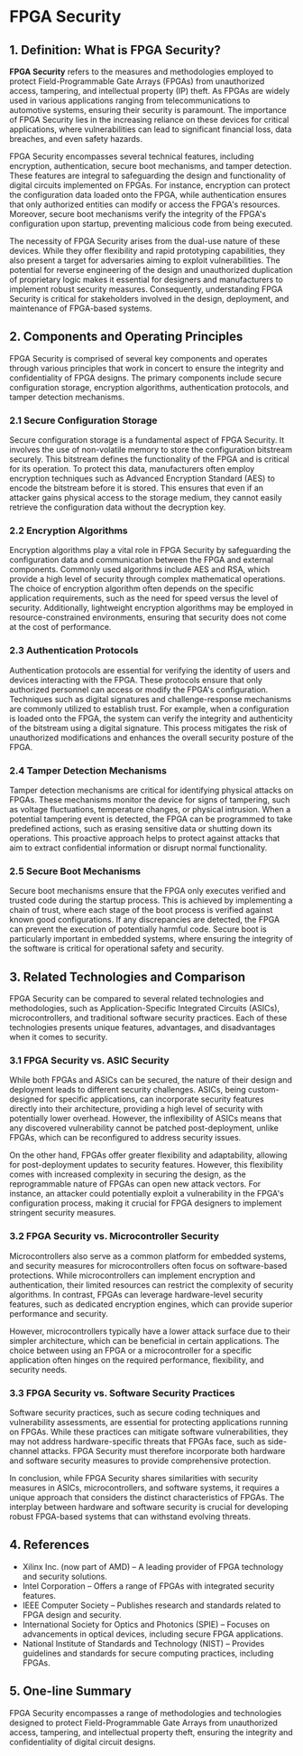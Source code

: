 # FPGA Security

## 1. Definition: What is **FPGA Security**?

**FPGA Security** refers to the measures and methodologies employed to protect Field-Programmable Gate Arrays (FPGAs) from unauthorized access, tampering, and intellectual property (IP) theft. As FPGAs are widely used in various applications ranging from telecommunications to automotive systems, ensuring their security is paramount. The importance of FPGA Security lies in the increasing reliance on these devices for critical applications, where vulnerabilities can lead to significant financial loss, data breaches, and even safety hazards.

FPGA Security encompasses several technical features, including encryption, authentication, secure boot mechanisms, and tamper detection. These features are integral to safeguarding the design and functionality of digital circuits implemented on FPGAs. For instance, encryption can protect the configuration data loaded onto the FPGA, while authentication ensures that only authorized entities can modify or access the FPGA's resources. Moreover, secure boot mechanisms verify the integrity of the FPGA's configuration upon startup, preventing malicious code from being executed.

The necessity of FPGA Security arises from the dual-use nature of these devices. While they offer flexibility and rapid prototyping capabilities, they also present a target for adversaries aiming to exploit vulnerabilities. The potential for reverse engineering of the design and unauthorized duplication of proprietary logic makes it essential for designers and manufacturers to implement robust security measures. Consequently, understanding FPGA Security is critical for stakeholders involved in the design, deployment, and maintenance of FPGA-based systems.

## 2. Components and Operating Principles

FPGA Security is comprised of several key components and operates through various principles that work in concert to ensure the integrity and confidentiality of FPGA designs. The primary components include secure configuration storage, encryption algorithms, authentication protocols, and tamper detection mechanisms.

### 2.1 Secure Configuration Storage

Secure configuration storage is a fundamental aspect of FPGA Security. It involves the use of non-volatile memory to store the configuration bitstream securely. This bitstream defines the functionality of the FPGA and is critical for its operation. To protect this data, manufacturers often employ encryption techniques such as Advanced Encryption Standard (AES) to encode the bitstream before it is stored. This ensures that even if an attacker gains physical access to the storage medium, they cannot easily retrieve the configuration data without the decryption key.

### 2.2 Encryption Algorithms

Encryption algorithms play a vital role in FPGA Security by safeguarding the configuration data and communication between the FPGA and external components. Commonly used algorithms include AES and RSA, which provide a high level of security through complex mathematical operations. The choice of encryption algorithm often depends on the specific application requirements, such as the need for speed versus the level of security. Additionally, lightweight encryption algorithms may be employed in resource-constrained environments, ensuring that security does not come at the cost of performance.

### 2.3 Authentication Protocols

Authentication protocols are essential for verifying the identity of users and devices interacting with the FPGA. These protocols ensure that only authorized personnel can access or modify the FPGA's configuration. Techniques such as digital signatures and challenge-response mechanisms are commonly utilized to establish trust. For example, when a configuration is loaded onto the FPGA, the system can verify the integrity and authenticity of the bitstream using a digital signature. This process mitigates the risk of unauthorized modifications and enhances the overall security posture of the FPGA.

### 2.4 Tamper Detection Mechanisms

Tamper detection mechanisms are critical for identifying physical attacks on FPGAs. These mechanisms monitor the device for signs of tampering, such as voltage fluctuations, temperature changes, or physical intrusion. When a potential tampering event is detected, the FPGA can be programmed to take predefined actions, such as erasing sensitive data or shutting down its operations. This proactive approach helps to protect against attacks that aim to extract confidential information or disrupt normal functionality.

### 2.5 Secure Boot Mechanisms

Secure boot mechanisms ensure that the FPGA only executes verified and trusted code during the startup process. This is achieved by implementing a chain of trust, where each stage of the boot process is verified against known good configurations. If any discrepancies are detected, the FPGA can prevent the execution of potentially harmful code. Secure boot is particularly important in embedded systems, where ensuring the integrity of the software is critical for operational safety and security.

## 3. Related Technologies and Comparison

FPGA Security can be compared to several related technologies and methodologies, such as Application-Specific Integrated Circuits (ASICs), microcontrollers, and traditional software security practices. Each of these technologies presents unique features, advantages, and disadvantages when it comes to security.

### 3.1 FPGA Security vs. ASIC Security

While both FPGAs and ASICs can be secured, the nature of their design and deployment leads to different security challenges. ASICs, being custom-designed for specific applications, can incorporate security features directly into their architecture, providing a high level of security with potentially lower overhead. However, the inflexibility of ASICs means that any discovered vulnerability cannot be patched post-deployment, unlike FPGAs, which can be reconfigured to address security issues.

On the other hand, FPGAs offer greater flexibility and adaptability, allowing for post-deployment updates to security features. However, this flexibility comes with increased complexity in securing the design, as the reprogrammable nature of FPGAs can open new attack vectors. For instance, an attacker could potentially exploit a vulnerability in the FPGA's configuration process, making it crucial for FPGA designers to implement stringent security measures.

### 3.2 FPGA Security vs. Microcontroller Security

Microcontrollers also serve as a common platform for embedded systems, and security measures for microcontrollers often focus on software-based protections. While microcontrollers can implement encryption and authentication, their limited resources can restrict the complexity of security algorithms. In contrast, FPGAs can leverage hardware-level security features, such as dedicated encryption engines, which can provide superior performance and security.

However, microcontrollers typically have a lower attack surface due to their simpler architecture, which can be beneficial in certain applications. The choice between using an FPGA or a microcontroller for a specific application often hinges on the required performance, flexibility, and security needs.

### 3.3 FPGA Security vs. Software Security Practices

Software security practices, such as secure coding techniques and vulnerability assessments, are essential for protecting applications running on FPGAs. While these practices can mitigate software vulnerabilities, they may not address hardware-specific threats that FPGAs face, such as side-channel attacks. FPGA Security must therefore incorporate both hardware and software security measures to provide comprehensive protection.

In conclusion, while FPGA Security shares similarities with security measures in ASICs, microcontrollers, and software systems, it requires a unique approach that considers the distinct characteristics of FPGAs. The interplay between hardware and software security is crucial for developing robust FPGA-based systems that can withstand evolving threats.

## 4. References

- Xilinx Inc. (now part of AMD) – A leading provider of FPGA technology and security solutions.
- Intel Corporation – Offers a range of FPGAs with integrated security features.
- IEEE Computer Society – Publishes research and standards related to FPGA design and security.
- International Society for Optics and Photonics (SPIE) – Focuses on advancements in optical devices, including secure FPGA applications.
- National Institute of Standards and Technology (NIST) – Provides guidelines and standards for secure computing practices, including FPGAs.

## 5. One-line Summary

FPGA Security encompasses a range of methodologies and technologies designed to protect Field-Programmable Gate Arrays from unauthorized access, tampering, and intellectual property theft, ensuring the integrity and confidentiality of digital circuit designs.